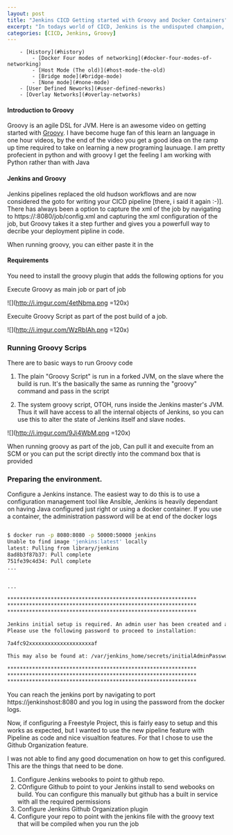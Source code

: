 ```yaml
---
layout: post
title: "Jenkins CICD Getting started with Groovy and Docker Containers"
excerpt: "In todays world of CICD, Jenkins is the undisputed champion, Jenkins has been deployed..., "
categories: [CICD, Jenkins, Groovy]
---
```


<!-- TOC depthFrom:1 depthTo:6 withLinks:1 updateOnSave:1 orderedList:0 -->

		- [History](#history)
			- [Docker Four modes of networking](#docker-four-modes-of-networking)
			- [Host Mode (The old)](#host-mode-the-old)
			- [Bridge mode](#bridge-mode)
			- [None mode](#none-mode)
		- [User Defined Neworks](#user-defined-neworks)
		- [Overlay Networks](#overlay-networks)
<!-- /TOC -->

#### Introduction to Groovy

Groovy is an agile DSL for JVM. Here is an awesome video on getting started with [Groovy](https://www.youtube.com/watch?v=B98jc8hdu9g). I have become huge fan of this learn an language in one hour videos, by the end of the video you get a good idea on the ramp up time required to take on learning a new programing launuage. I am pretty profecient in python and with groovy I get the feeling I am working with Python rather than with Java 

#### Jenkins and Groovy

Jenkins pipelines replaced the old hudson workflows and are now considered the goto for writing your CICD pipeline [there, i said it again :-)]. There has always been a option to capture the xml of the job by navigating to https://<jenkinsip>:8080/job/config.xml and capturing the xml configuration of the job, but Groovy takes it a step further and gives you a powerfull way to decribe your deployment pipline in code. 

When running groovy, you can either paste it in the 

#### Requirements 

You need to install the groovy plugin that adds the following options for you

Execute Groovy as main job or part of job

![](http://i.imgur.com/4etNbma.png =120x)

Execuite Groovy Script as part of the post build of a job.

![](http://i.imgur.com/WzRbIAh.png =120x)


### Running Groovy Scrips

There are to basic ways to run Groovy code

1. The plain "Groovy Script" is run in a forked JVM, on the slave where the
build is run. It's the basically the same as running the "groovy"
command and pass in the script

2. The system groovy script, OTOH, runs inside the Jenkins master's
JVM. Thus it will have access to all the internal objects of Jenkins, so
you can use this to alter the state of Jenkins itself and slave nodes. 

![](http://i.imgur.com/9Ji4WbM.png =120x)

When running groovy as part of the job, Can pull it and execuite from an SCM or you can put the script directly into the command box that is provided 


### Preparing the environment. 

Configure a Jenkins instance. The easiest way to do this is to use a configuration management tool like Ansible, Jenkins is heavily dependant on having Java configured just right or using a docker container. If you use a container, the administration password will be at end of the docker logs

```bash 

$ docker run -p 8080:8080 -p 50000:50000 jenkins
Unable to find image 'jenkins:latest' locally
latest: Pulling from library/jenkins
8ad8b3f87b37: Pull complete
751fe39c4d34: Pull complete
...


...

*************************************************************
*************************************************************
*************************************************************

Jenkins initial setup is required. An admin user has been created and a password generated.
Please use the following password to proceed to installation:

7a4fc92xxxxxxxxxxxxxxxxxxxxaf

This may also be found at: /var/jenkins_home/secrets/initialAdminPassword

*************************************************************
*************************************************************
*************************************************************


```

You can reach the jenkins port by navigating to port https://jenkinshost:8080 and you log in using the password from the docker logs. 

Now, if configuring a Freestyle Project, this is fairly easy to setup and this works as expected, but I wanted to use the new pipeline feature with Pipeline as code and nice visualtion features. For that I chose to use the Github Organization feature.

I was not able to find any good documenation on how to get this configured. This are the things that need to be done.

1. Configure Jenkins webooks to point to github repo.
2. COnfigure Github to point to your Jenkins install to send webooks on build. You can configure this manually but github has a built in service with all the required permissions
3. Configure Jenkins Github Organization plugin
4. Configure your repo to point with the jenkins file with the groovy text that will be compiled when you run the job







